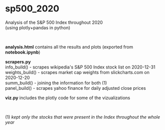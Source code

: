 # sp500_2020
<p>Analysis of the S&amp;P 500 Index throughout 2020<br>
(using plotly+pandas in python)</p><br>


<p><b>analysis.html</b> contains all the results and plots 
(exported from <b>notebook.ipynb</b>)</p>
<p>
<b>scrapers.py</b><br>
info_build() - scrapes wikipedia's S&P 500 Index stock list on 2020-12-31<br>
weights_build() - scrapes market cap weights from slickcharts.com on 2020-12-20<br>
summ_build() - joining the information for both (1) <br>
panel_build() - scrapes yahoo finance for daily adjusted close prices
</p>
<p><b>viz.py</b> includes the plotly code for some of the vizualizations</p><br>

<p>(1) <i>kept only the stocks that were present in the Index throughout the whole year</i></p>